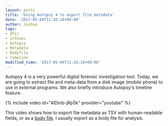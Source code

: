 ```yaml
---
layout: posts
title: 'Using Autopsy 4 to export file metadata'
date: '2017-05-04T11:26:18+09:00'
author: Joshua
tags:
- dfir
- infosec
- Autopsy
- Metadata
- Bodyfile
- timeline
modified_time: '2017-05-04T11:26:18+09:00'
---
```


Autopsy 4 is a very powerful digital forensic investigation tool. Today, we are going to extract file and meta-data from a disk image (mobile phone) to use in external programs. We also briefly introduce Autopsy's timeline feature.

{% include video id="4lDmb-jRp5k" provider="youtube" %}

This video shows how to export file metadata as TSV with human-readable fields, or as a [body file](https://wiki.sleuthkit.org/index.php?title=Body_file). I usually export as a body file for analysis.
